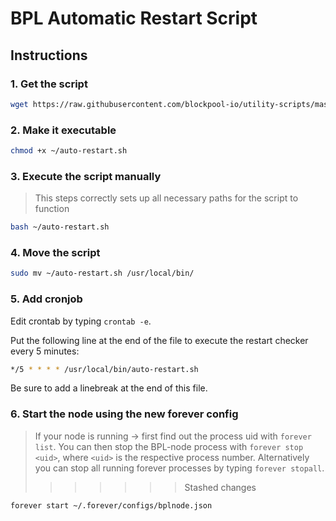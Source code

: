 # BPL Automatic Restart Script

## Instructions

### 1. Get the script

```bash
wget https://raw.githubusercontent.com/blockpool-io/utility-scripts/master/auto-restart/auto-restart.sh -O ~/auto-restart.sh
```

### 2. Make it executable

```bash
chmod +x ~/auto-restart.sh
```

### 3. Execute the script manually

> This steps correctly sets up all necessary paths for the script to function

```bash
bash ~/auto-restart.sh
```

### 4. Move the script

```bash
sudo mv ~/auto-restart.sh /usr/local/bin/
```

### 5. Add cronjob

Edit crontab by typing `crontab -e`.

Put the following line at the end of the file to execute the restart checker every 5 minutes: 

```bash
*/5 * * * * /usr/local/bin/auto-restart.sh
```

Be sure to add a linebreak at the end of this file.

### 6. Start the node using the new forever config

> If your node is running -> first find out the process uid with `forever list`. You can then stop the BPL-node process with `forever stop <uid>`, where `<uid>` is the respective process number. Alternatively you can stop all running forever processes by typing `forever stopall`.
>>>>>>> Stashed changes

```bash
forever start ~/.forever/configs/bplnode.json
```
